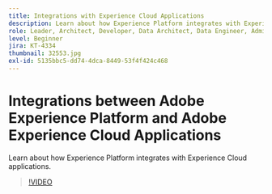 ```yaml
---
title: Integrations with Experience Cloud Applications
description: Learn about how Experience Platform integrates with Experience Cloud applications.
role: Leader, Architect, Developer, Data Architect, Data Engineer, Admin, User
level: Beginner
jira: KT-4334
thumbnail: 32553.jpg
exl-id: 5135bbc5-dd74-4dca-8449-53f4f424c468
---
```

# Integrations between Adobe Experience Platform and Adobe Experience Cloud Applications

Learn about how Experience Platform integrates with Experience Cloud applications.

>[!VIDEO](https://video.tv.adobe.com/v/32553?learn=on)


